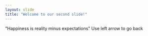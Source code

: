 ```yaml
---
layout: slide
title: "Welcome to our second slide!"
---
```

"Happiness is reality minus expectations"
Use left arrow to go back
